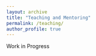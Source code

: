 ```yaml
---
layout: archive
title: "Teaching and Mentoring"
permalink: /teaching/
author_profile: true
---
```


Work in Progress